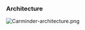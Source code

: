 

### Architecture ###
![Carminder-architecture.png](https://bitbucket.org/repo/AE65GM/images/368117346-Carminder-architecture.png)